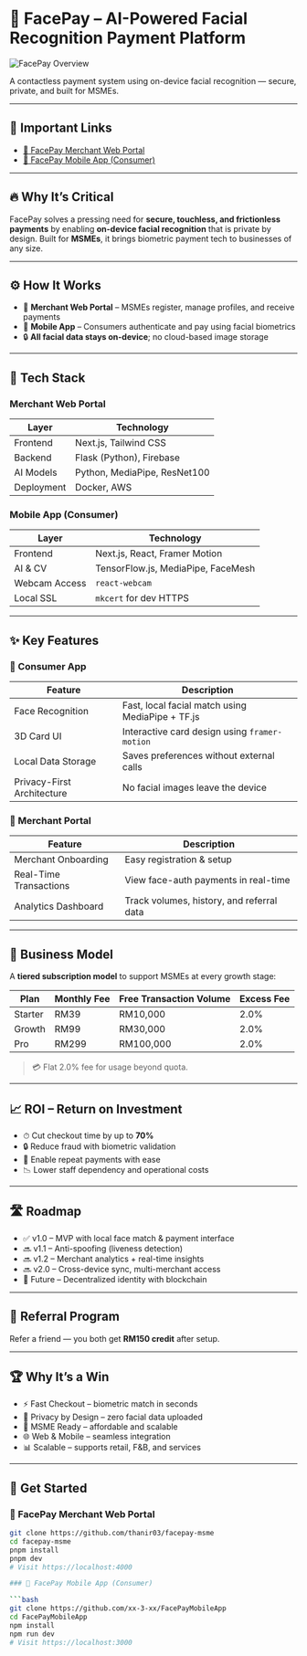 # 🧠 FacePay – AI-Powered Facial Recognition Payment Platform

![FacePay Overview](https://raw.githubusercontent.com/xx-3-xx/FacePayMobileApp/main/public/images/facePay.jpg)

A contactless payment system using on-device facial recognition — secure, private, and built for MSMEs.

---

## 🔗 Important Links

- [🛒 FacePay Merchant Web Portal](https://github.com/thanir03/facepay-msme)
- [📱 FacePay Mobile App (Consumer)](https://github.com/xx-3-xx/FacePayMobileApp)

---

## 🔥 Why It’s Critical

FacePay solves a pressing need for **secure, touchless, and frictionless payments** by enabling **on-device facial recognition** that is private by design. Built for **MSMEs**, it brings biometric payment tech to businesses of any size.

---

## ⚙️ How It Works

- 🧾 **Merchant Web Portal** – MSMEs register, manage profiles, and receive payments
- 📱 **Mobile App** – Consumers authenticate and pay using facial biometrics
- 🔒 **All facial data stays on-device**; no cloud-based image storage

---

## 🧱 Tech Stack

### Merchant Web Portal

| Layer         | Technology                              |
|---------------|------------------------------------------|
| Frontend      | Next.js, Tailwind CSS                    |
| Backend       | Flask (Python), Firebase                 |
| AI Models     | Python, MediaPipe, ResNet100             |
| Deployment    | Docker, AWS                              |

### Mobile App (Consumer)

| Layer         | Technology                              |
|---------------|------------------------------------------|
| Frontend      | Next.js, React, Framer Motion            |
| AI & CV       | TensorFlow.js, MediaPipe, FaceMesh       |
| Webcam Access | `react-webcam`                           |
| Local SSL     | `mkcert` for dev HTTPS                   |

---

## ✨ Key Features

### 📱 Consumer App

| Feature                    | Description                                          |
|----------------------------|------------------------------------------------------|
| Face Recognition           | Fast, local facial match using MediaPipe + TF.js    |
| 3D Card UI                 | Interactive card design using `framer-motion`       |
| Local Data Storage         | Saves preferences without external calls            |
| Privacy-First Architecture| No facial images leave the device                   |

### 🧾 Merchant Portal

| Feature                    | Description                                          |
|----------------------------|------------------------------------------------------|
| Merchant Onboarding        | Easy registration & setup                           |
| Real-Time Transactions     | View face-auth payments in real-time                |
| Analytics Dashboard        | Track volumes, history, and referral data           |

---

## 💼 Business Model

A **tiered subscription model** to support MSMEs at every growth stage:

| Plan    | Monthly Fee | Free Transaction Volume | Excess Fee |
|---------|-------------|--------------------------|------------|
| Starter | RM39        | RM10,000                 | 2.0%       |
| Growth  | RM99        | RM30,000                 | 2.0%       |
| Pro     | RM299       | RM100,000                | 2.0%       |

> 💳 Flat 2.0% fee for usage beyond quota.

---

## 📈 ROI – Return on Investment

- ⏱ Cut checkout time by up to **70%**
- 🔒 Reduce fraud with biometric validation
- 🧠 Enable repeat payments with ease
- 📉 Lower staff dependency and operational costs

---

## 🛣 Roadmap

- ✅ v1.0 – MVP with local face match & payment interface
- 🔜 v1.1 – Anti-spoofing (liveness detection)
- 🔜 v1.2 – Merchant analytics + real-time insights
- 🔜 v2.0 – Cross-device sync, multi-merchant access
- 🔐 Future – Decentralized identity with blockchain

---

## 🤝 Referral Program

Refer a friend — you both get **RM150 credit** after setup.

---

## 🏆 Why It’s a Win

- ⚡ Fast Checkout – biometric match in seconds
- 🔐 Privacy by Design – zero facial data uploaded
- 💸 MSME Ready – affordable and scalable
- 🌐 Web & Mobile – seamless integration
- 📊 Scalable – supports retail, F&B, and services

---

## 🚀 Get Started

### 🧾 FacePay Merchant Web Portal

```bash
git clone https://github.com/thanir03/facepay-msme
cd facepay-msme
pnpm install
pnpm dev
# Visit https://localhost:4000

### 📱 FacePay Mobile App (Consumer)

```bash
git clone https://github.com/xx-3-xx/FacePayMobileApp
cd FacePayMobileApp
npm install
npm run dev
# Visit https://localhost:3000

